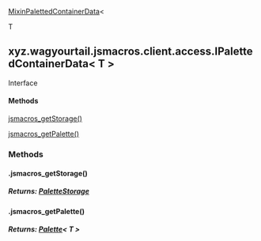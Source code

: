 
[MixinPalettedContainerData](1.9.2/xyz/wagyourtail/jsmacros/client/mixins/access/MixinPalettedContainerData.html)<

T

>

xyz.wagyourtail.jsmacros.client.access.IPalettedContainerData< T >
------------------------------------------------------------------

Interface
#### 

#### Methods

[jsmacros\_getStorage()](#jsmacros_getStorage-)


[jsmacros\_getPalette()](#jsmacros_getPalette-)



### Methods

#### .jsmacros\_getStorage()


##### Returns: [PaletteStorage](https://wagyourtail.xyz/Projects/MinecraftMappingViewer/App?mapping=INTERMEDIARY,YARN&version=1.20.5&search=net/minecraft/util/collection/PaletteStorage)



#### .jsmacros\_getPalette()


##### Returns: [Palette](https://wagyourtail.xyz/Projects/MinecraftMappingViewer/App?mapping=INTERMEDIARY,YARN&version=1.20.5&search=net/minecraft/world/chunk/Palette)< T >




